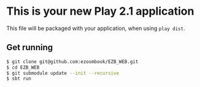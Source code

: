 This is your new Play 2.1 application
=====================================

This file will be packaged with your application, when using `play dist`.

## Get running
```bash
$ git clone git@github.com:ezoombook/EZB_WEB.git
$ cd EZB_WEB
$ git submodule update --init --recursive
$ sbt run
```

